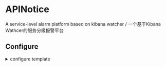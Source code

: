 # APINotice
A service-level alarm platform based on kibana watcher / 一个基于Kibana Wathcer的服务分级报警平台

## Configure
<details>

<summary>configure template</summary>

```json
{
  "trigger": {
    "schedule": {
      "interval": "1m"
    }
  },
  "input": {
    "search": {
      "request": {
        "search_type": "query_then_fetch",
        "indices": [
          "<log-yourbusiness-{now/d}>"
        ],
        "rest_total_hits_as_int": true,
        "body": {
          "query": {
            "bool": {
              "must": [],
              "filter": [
                {
                  "bool": {
                    "should": [
                      {
                        "match": {
                          "level": "FATAL"
                        }
                      }
                    ],
                    "minimum_should_match": 1
                  }
                },
                {
                  "match_phrase": {
                    "level": "FATAL"
                  }
                },
                {
                  "range": {
                    "@timestamp": {
                      "gte": "now-1m"
                    }
                  }
                }
              ],
              "should": [],
              "must_not": []
            }
          }
        }
      }
    }
  },
  "condition": {
    "compare": {
      "ctx.payload.hits.total": {
        "gte": 1
      }
    }
  },
  "actions": {
    "my_webhook": {
      "webhook": {
        "scheme": "http",
        "host": "webhook.yousite.com",
        "port": 80,
        "method": "post",
        "path": "/alerts/trigger/",
        "headers": {
          "Content-Type": "application/json"
        },
        "body": "{\"status\":\"alert\",\"labels\":{\"alertname\":\"business-watcher-level\"},\"annotations\":{\"summary\":\"【业务服务S级报警】{{ctx.payload.hits.hits.0._source.service_id}} ({{ctx.payload.hits.hits.0._source.uri}}) 一分钟 {{ctx.payload.hits.total}} 条\",\"description\":\"[{{ctx.payload.hits.hits.0._source.service_id}}] 一分钟内产生 {{ctx.payload.hits.total}}  条错误日志 , human_time: {{ctx.payload.hits.hits.0._source.human_time}} , traceid: {{ctx.payload.hits.hits.0._source.traceid}} , service_id: {{ctx.payload.hits.hits.0._source.service_id}} , message: {{ctx.payload.hits.hits.0._source.message}}\",\"detail_url\":\"\"}}"
      }
    }
  }
}
```

## Example

<img width="1726" alt="截屏2023-05-29 21 23 53" src="https://github.com/WGrape/runview/assets/35942268/673ad66f-a74e-44c3-98a2-dd8d00260cb7">

<img width="1717" alt="截屏2023-05-29 21 24 46" src="https://github.com/WGrape/runview/assets/35942268/034b26df-c29e-44a2-bc60-f1ab64bcc277">
